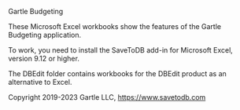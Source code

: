 Gartle Budgeting

These Microsoft Excel workbooks show the features of the Gartle Budgeting application.

To work, you need to install the SaveToDB add-in for Microsoft Excel, version 9.12 or higher.

The DBEdit folder contains workbooks for the DBEdit product as an alternative to Excel.

Copyright 2019-2023 Gartle LLC, https://www.savetodb.com
